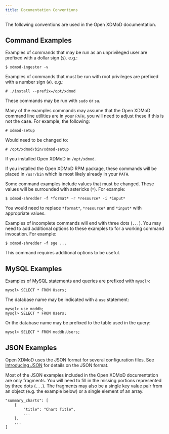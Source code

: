 ```yaml
---
title: Documentation Conventions
---
```


The following conventions are used in the Open XDMoD documentation.

Command Examples
----------------

Examples of commands that may be run as an unprivileged user are
prefixed with a dollar sign (`$`). e.g.:

    $ xdmod-ingestor -v

Examples of commands that must be run with root privileges are prefixed
with a number sign (`#`). e.g.:

    # ./install --prefix=/opt/xdmod

These commands may be run with `sudo` or `su`.

Many of the examples commands may assume that the Open XDMoD command
line utilities are in your `PATH`, you will need to adjust these if this
is not the case. For example, the following:

    # xdmod-setup

Would need to be changed to:

    # /opt/xdmod/bin/xdmod-setup

If you installed Open XDMoD in `/opt/xdmod`.

If you installed the Open XDMoD RPM package, these commands will be
placed in `/usr/bin` which is most likely already in your `PATH`.

Some command examples include values that must be changed.  These values
will be surrounded with astericks (`*`).  For example:

    $ xdmod-shredder -f *format* -r *resource* -i *input*

You would need to replace `*format*`, `*resource*` and `*input*` with
appropriate values.

Examples of incomplete commands will end with three dots (`...`).  You
may need to add additional options to these examples to for a working
command invocation.  For example:

    $ xdmod-shredder -f sge ...

This command requires additional options to be useful.

MySQL Examples
--------------

Examples of MySQL statements and queries are prefixed with `mysql>`:

    mysql> SELECT * FROM Users;

The database name may be indicated with a `use` statement:

    mysql> use moddb;
    mysql> SELECT * FROM Users;

Or the database name may be prefixed to the table used in the query:

    mysql> SELECT * FROM moddb.Users;

JSON Examples
-------------

Open XDMoD uses the JSON format for several configuration files. See
[Introducing JSON](http://json.org/) for details on the JSON format.

Most of the JSON examples included in the Open XDMoD documentation are
only fragments.  You will need to fill in the missing portions
represented by three dots (`...`).  The fragments may also be a single
key value pair from an object (e.g. the example below) or a single
element of an array.

    "summary_charts": [
        {
            "title": "Chart Title",
            ...
        },
        ...
    ]
